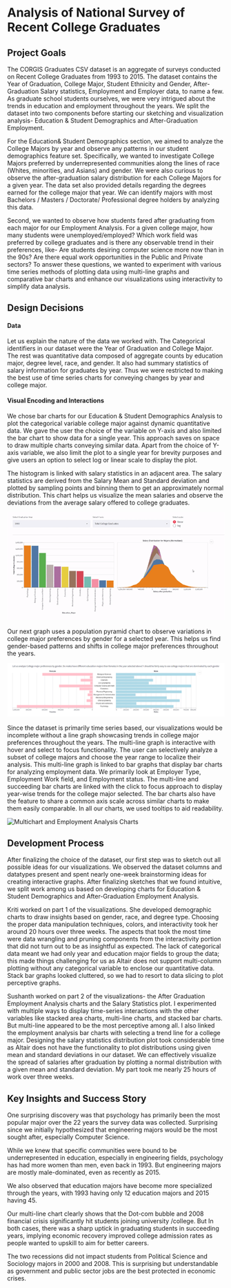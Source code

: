 # Analysis of National Survey of Recent College Graduates

## Project Goals

The CORGIS Graduates CSV dataset is an aggregate of surveys conducted on Recent College Graduates from 1993 to 2015. The dataset contains the Year of Graduation, College Major, Student Ethnicity and Gender, After-Graduation Salary statistics, Employment and Employer data, to name a few. As graduate school students ourselves, we were very intrigued about the trends in education and employment throughout the years. We split the dataset into two components before starting our sketching and visualization analysis- Education & Student Demographics and After-Graduation Employment.   

For the Education& Student Demographics section, we aimed to analyze the College Majors by year and observe any patterns in our student demographics feature set. Specifically, we wanted to investigate College Majors preferred by underrepresented communities along the lines of race (Whites, minorities, and Asians) and gender. We were also curious to observe the after-graduation salary distribution for each College Majors for a given year. The data set also provided details regarding the degrees earned for the college major that year. We can identify majors with most Bachelors / Masters / Doctorate/ Professional degree holders by analyzing this data.

Second, we wanted to observe how students fared after graduating from each major for our Employment Analysis. For a given college major, how many students were unemployed/employed? Which work field was preferred by college graduates and is there any observable trend in their preferences, like- Are students desiring computer science more now than in the 90s? Are there equal work opportunities in the Public and Private sectors? To answer these questions, we wanted to experiment with various time series methods of plotting data using multi-line graphs and comparative bar charts and enhance our visualizations using interactivity to simplify data analysis.

## Design Decisions

#### Data

Let us explain the nature of the data we worked with. The Categorical identifiers in our dataset were the Year of Graduation and College Major. The rest was quantitative data composed of aggregate counts by education major, degree level, race, and gender. It also had summary statistics of salary information for graduates by year. Thus we were restricted to making the best use of time series charts for conveying changes by year and college major. 

#### Visual Encoding and Interactions

We chose bar charts for our  Education & Student Demographics Analysis to plot the categorical variable college major against dynamic quantitative data. We gave the user the choice of the variable on Y-axis and also limited the bar chart to show data for a single year. This approach saves on space to draw multiple charts conveying similar data. Apart from the choice of Y-axis variable, we also limit the plot to a single year for brevity purposes and give users an option to select log or linear scale to display the plot.

The histogram is linked with salary statistics in an adjacent area. The salary statistics are derived from the Salary Mean and Standard deviation and plotted by sampling points and binning them to get an approximately normal distribution. This chart helps us visualize the mean salaries and observe the deviations from the average salary offered to college graduates.

![Education and Demographic Analysis Charts](edu_main.gif)

Our next graph uses a population pyramid chart to observe variations in college major preferences by gender for a selected year. This helps us find gender-based patterns and shifts in college major preferences throughout the years.

![Gender Pyramid Bar chart](gender_pyramid.PNG)

Since the dataset is primarily time series based, our visualizations would be incomplete without a line graph showcasing trends in college major preferences throughout the years. The multi-line graph is interactive with hover and select to focus functionality. The user can selectively analyze a subset of college majors and choose the year range to localize their analysis. This multi-line graph is linked to bar graphs that display bar charts for analyzing employment data. We primarily look at Employer Type, Employment Work field, and Employment status. The multi-line and succeeding bar charts are linked with the click to focus approach to display year-wise trends for the college major selected. The bar charts also have the feature to share a common axis scale across similar charts to make them easily comparable. In all our charts, we used tooltips to aid readability.

![Multichart and Employment Analysis Charts](emp_main.gif)

## Development Process

After finalizing the choice of the dataset, our first step was to sketch out all possible ideas for our visualizations. We observed the dataset columns and datatypes present and spent nearly one-week brainstorming ideas for creating interactive graphs. After finalizing sketches that we found intuitive, we split work among us based on developing charts for Education & Student Demographics and After-Graduation Employment Analysis.

Kriti worked on part 1 of the visualizations. She developed demographic charts to draw insights based on gender, race, and degree type. Choosing the proper data manipulation techniques, colors, and interactivity took her around 20 hours over three weeks. The aspects that took the most time were data wrangling and pruning components from the interactivity portion that did not turn out to be as insightful as expected. The lack of categorical data meant we had only year and education major fields to group the data; this made things challenging for us as Altair does not support multi-column plotting without any categorical variable to enclose our quantitative data. Stack bar graphs looked cluttered, so we had to resort to data slicing to plot perceptive graphs.

Sushanth worked on part 2 of the visualizations- the After Graduation Employment Analysis charts and the Salary Statistics plot. I experimented with multiple ways to display time-series interactions with the other variables like stacked area charts, multi-line charts, and stacked bar charts. But multi-line appeared to be the most perceptive among all. I also linked the employment analysis bar charts with selecting a trend line for a college major. Designing the salary statistics distribution plot took considerable time as Altair does not have the functionality to plot distributions using given mean and standard deviations in our dataset. We can effectively visualize the spread of salaries after graduation by plotting a normal distribution with a given mean and standard deviation. My part took me nearly 25 hours of work over three weeks.


## Key Insights and Success Story

One surprising discovery was that psychology has primarily been the most popular major over the 22 years the survey data was collected. Surprising since we initially hypothesized that engineering majors would be the most sought after, especially Computer Science.

While we knew that specific communities were bound to be underrepresented in education, especially in engineering fields, psychology has had more women than men, even back in 1993. But engineering majors are mostly male-dominated, even as recently as 2015.

We also observed that education majors have become more specialized through the years, with 1993 having only 12 education majors and 2015 having 45. 

Our multi-line chart clearly shows that the Dot-com bubble and 2008 financial crisis significantly hit students joining university /college. But In both cases, there was a sharp uptick in graduating students in succeeding years, implying economic recovery improved college admission rates as people wanted to upskill to aim for better careers. 

The two recessions did not impact students from Political Science and Sociology majors in 2000 and 2008. This is surprising but understandable as government and public sector jobs are the best protected in economic crises.
